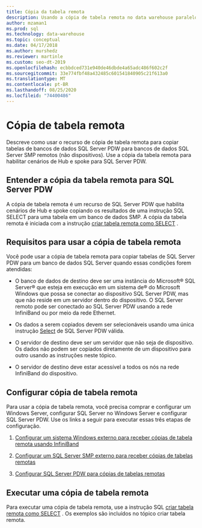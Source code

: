 ```yaml
---
title: Cópia da tabela remota
description: Usando a cópia de tabela remota no data warehouse paralelo do sistema de plataforma de análise.
author: mzaman1
ms.prod: sql
ms.technology: data-warehouse
ms.topic: conceptual
ms.date: 04/17/2018
ms.author: murshedz
ms.reviewer: martinle
ms.custom: seo-dt-2019
ms.openlocfilehash: ecbbdced731e940de46dbde4a65adc486f602c2f
ms.sourcegitcommit: 33e774fbf48a432485c601541840905c21f613a0
ms.translationtype: MT
ms.contentlocale: pt-BR
ms.lasthandoff: 08/25/2020
ms.locfileid: "74400486"
---
```

# <a name="remote-table-copy"></a>Cópia de tabela remota
Descreve como usar o recurso de cópia de tabela remota para copiar tabelas de bancos de dados SQL Server PDW para bancos de dados SQL Server SMP remotos (não dispositivos). Use a cópia da tabela remota para habilitar cenários de Hub e spoke para SQL Server PDW.  
  
## <a name="understand-remote-table-copy-for-sql-server-pdw"></a><a name="BasicsPDE"></a>Entender a cópia da tabela remota para SQL Server PDW  
A cópia de tabela remota é um recurso de SQL Server PDW que habilita cenários de Hub e spoke copiando os resultados de uma instrução SQL SELECT para uma tabela em um banco de dados SMP. A cópia da tabela remota é iniciada com a instrução [criar tabela remota como SELECT](../t-sql/statements/create-remote-table-as-select-parallel-data-warehouse.md) .  
  
## <a name="requirements-for-using-remote-table-copy"></a><a name="BasicsPrerequisites"></a>Requisitos para usar a cópia de tabela remota  
Você pode usar a cópia de tabela remota para copiar tabelas de SQL Server PDW para um banco de dados SQL Server quando essas condições forem atendidas:  
  
-   O banco de dados de destino deve ser uma instância do Microsoft® SQL Server® que esteja em execução em um sistema de® do Microsoft Windows que possa se conectar ao dispositivo SQL Server PDW, mas que não reside em um servidor dentro do dispositivo. O SQL Server remoto pode ser conectado ao SQL Server PDW usando a rede InfiniBand ou por meio da rede Ethernet.  
  
-   Os dados a serem copiados devem ser selecionáveis usando uma única instrução [Select](../t-sql/queries/select-transact-sql.md) de SQL Server PDW válida.  
  
-   O servidor de destino deve ser um servidor que não seja de dispositivo. Os dados não podem ser copiados diretamente de um dispositivo para outro usando as instruções neste tópico.  
  
-   O servidor de destino deve estar acessível a todos os nós na rede InfiniBand do dispositivo.  
  
## <a name="configure-remote-table-copy"></a><a name="ConfigureRemote"></a>Configurar cópia de tabela remota  
Para usar a cópia de tabela remota, você precisa comprar e configurar um Windows Server, configurar SQL Server no Windows Server e configurar SQL Server PDW. Use os links a seguir para executar essas três etapas de configuração.  
  
1.  [Configurar um sistema Windows externo para receber cópias de tabela remota usando InfiniBand](configure-an-external-windows-system-to-receive-remote-table-copies-using-infiniband.md)  
  
2.  [Configurar um SQL Server SMP externo para receber cópias de tabelas remotas](configure-an-external-smp-sql-server-to-receive-remote-table-copies.md)  
  
3.  [Configurar SQL Server PDW para cópias de tabelas remotas](configure-sql-server-pdw-for-remote-table-copies.md)  
  
## <a name="perform-a-remote-table-copy"></a><a name="PerformRemote"></a>Executar uma cópia de tabela remota  
Para executar uma cópia de tabela remota, use a instrução SQL [criar tabela remota como SELECT](../t-sql/statements/create-remote-table-as-select-parallel-data-warehouse.md) . Os exemplos são incluídos no tópico criar tabela remota.  
  
<!-- MISSING LINKS 
## See Also  
[Common Metadata Query Examples &#40;SQL Server PDW&#41;](../sqlpdw/common-metadata-query-examples-sql-server-pdw.md)  
-->
  
